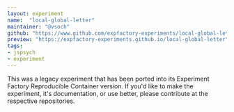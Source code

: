 ```yaml
---
layout: experiment
name:  "local-global-letter"
maintainer: "@vsoch"
github: "https://www.github.com/expfactory-experiments/local-global-letter"
preview: "https://expfactory-experiments.github.io/local-global-letter"
tags:
- jspsych
- experiment
---
```


This was a legacy experiment that has been ported into its Experiment Factory Reproducible Container version. If you'd like to make the experiment, it's documentation, or use better, please contribute at the respective repositories.
